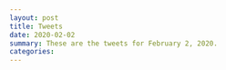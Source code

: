 ```yaml
---
layout: post
title: Tweets
date: 2020-02-02
summary: These are the tweets for February 2, 2020.
categories:
---
```


